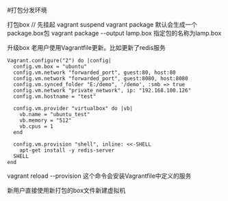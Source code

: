#打包分发环境

打包box
// 先挂起
vagrant suspend
vagrant package		默认会生成一个package.box包
vagrant package --output lamp.box		指定包的名称为lamp.box 

升级box
老用户使用Vagrantfile更新。比如更新了redis服务
```
Vagrant.configure("2") do |config|
  config.vm.box = "ubuntu"
  config.vm.network "forwarded_port", guest:80, host:80
  config.vm.network "forwarded_port", guest:8080, host:8080
  config.vm.synced_folder "E:/demo", '/demo', :smb => true
  config.vm.network "private_network", ip: "192.168.100.126"
  config.vm.hostname = "test"

  config.vm.provider "virtualbox" do |vb|
    vb.name = "ubuntu_test"
    vb.memory = "512"
    vb.cpus = 1
  end

  config.vm.provision "shell", inline: <<-SHELL
    apt-get install -y redis-server
  SHELL
end
```
vagrant reload --provision  这个命令会安装Vagrantfile中定义的服务

新用户直接使用新打包的box文件新建虚拟机
